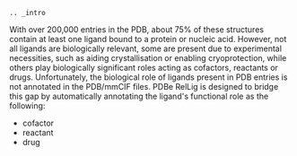 ```{eval-rst}
.. _intro
```

With over 200,000 entries in the PDB, about 75% of these structures contain at least one ligand bound to a protein or nucleic acid. However, not all ligands are biologically relevant, some are present due to experimental necessities, such as aiding crystallisation or enabling cryoprotection, while others play biologically significant roles acting as cofactors, reactants or drugs. Unfortunately, the biological role of ligands present in PDB entries is not annotated in the PDB/mmCIF files.
PDBe RelLig is designed to bridge this gap by automatically annotating the ligand's functional role as the following:
 - cofactor
 - reactant
 - drug
